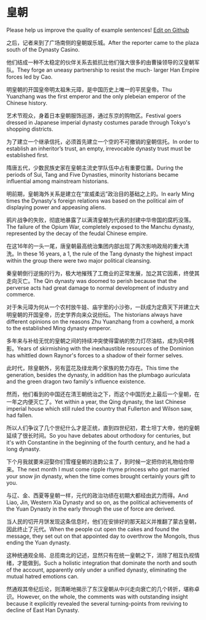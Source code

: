 # 皇朝

Please help us improve the quality of example sentences! [Edit on Github](https://github.com/jiyushe/jiyu-example-sentence-source/blob/main/chinese/huangchao.md)

<p><span class="chinese">之后，记者来到了广场南侧的皇朝娱乐城。</span><span class="english">After the reporter came to the plaza south of the Dynasty Casino.</span></p>

<p><span class="chinese">他们结成一种不太稳定的伙伴关系去抵抗比他们强大很多的由曹操领导的汉皇朝军队。</span><span class="english">They forge an uneasy partnership to resist the much- larger Han Empire forces led by Cao.</span></p>

<p><span class="chinese">明皇朝的开国皇帝明太祖朱元璋，是中国历史上唯一的平民皇帝。</span><span class="english">Thu Yuanzhang was the first emperor and the only plebeian emperor of the Chinese history.</span></p>

<p><span class="chinese">艺术节观众，身着日本皇朝服饰巡游，通过东京的购物区。</span><span class="english">Festival goers dressed in Japanese imperial dynasty costumes parade through Tokyo's shopping districts.</span></p>

<p><span class="chinese">为了建立一个继承信托，必须首先建立一个空的不可撤销的皇朝信托。</span><span class="english">In order to establish an inheritor’s trust, an empty, irrevocable dynasty trust must be established first.</span></p>

<p><span class="chinese">隋唐五代，少数民族史家在皇朝主流史学队伍中占有重要位置。</span><span class="english">During the periods of Sui, Tang and Five Dynasties, minority historians became influential among mainstream historians.</span></p>

<p><span class="chinese">明前期，皇朝海外关系是建立在“宣威柔远”政治目的基础之上的。</span><span class="english">In early Ming times the Dynasty's foreign relations was based on the political aim of displaying power and appeasing aliens.</span></p>

<p><span class="chinese">鸦片战争的失败，彻底地暴露了以满清皇朝为代表的封建中华帝国的腐朽没落。</span><span class="english">The failure of the Opium War, completely exposed to the Manchu dynasty, represented by the decay of the feudal Chinese empire.</span></p>

<p><span class="chinese">在这16年的一头一尾，唐皇朝最高统治集团内部出现了两次影响政局的重大清洗。</span><span class="english">In these 16 years, a 1, the rule of the Tang dynasty the highest impact within the group there were two major political cleansing.</span></p>

<p><span class="chinese">秦皇朝倒行逆施的行为，极大地摧残了工商业的正常发展，加之其它因素，终使其走向灭亡。</span><span class="english">The Qin dynasty was doomed to perish because that the perverse acts had great damage to normal development of industry and commerce.</span></p>

<p><span class="chinese">对于朱元璋为何从一个农村放牛娃、庙宇里的小沙弥，一跃成为定鼎天下并建立大明皇朝的开国皇帝，历史学界向来众说纷纭。</span><span class="english">The historians always have different opinions on the reasons Zhu Yuanzhang from a cowherd, a monk to the established Ming dynasty emperor.</span></p>

<p><span class="chinese">多年来与补给无忧的皇朝之间的持续冲突使得雷纳的势力灯尽油枯，成为风中残影。</span><span class="english">Years of skirmishing with the inexhaustible resources of the Dominion has whittled down Raynor's forces to a shadow of their former selves.</span></p>

<p><span class="chinese">此时代，除皇朝外，另有蓝花及绿龙两个家族的势力存在。</span><span class="english">This time the generation, besides the dynasty, in addition has the plumbago auriculata and the green dragon two family's influence existence.</span></p>

<p><span class="chinese">然而，他们看到的中国还在清王朝统治之下，而这个中国历史上最后一个皇朝，在一年之内便灭亡了。</span><span class="english">Yet within a year, the Qing dynasty, the last Chinese imperial house which still ruled the country that Fullerton and Wilson saw, had fallen.</span></p>

<p><span class="chinese">所以人们争议了几个世纪什么才是正统，直到四世纪初，君士坦丁大帝，他的皇朝延续了很长时间。</span><span class="english">So you have debates about orthodoxy for centuries, but it's with Constantine in the beginning of the fourth century, and he had a long dynasty.</span></p>

<p><span class="chinese">下个月我就要来迎娶你们雪槿皇朝的涟韵公主了，到时候一定把你的礼物给你带来。</span><span class="english">The next month I must come ripple rhyme princess who got married your snow jin dynasty, when the time comes brought certainly yours gift to you.</span></p>

<p><span class="chinese">与辽、金、西夏等皇朝一样，元代的政治功绩在初期大都经由武力而得。</span><span class="english">And Liao, Jin, Western Xia Dynasty and so on, as the political achievements of the Yuan Dynasty in the early through the use of force are derived.</span></p>

<p><span class="chinese">当人民的切开月饼发现这条信息时，他们在安排好的那天起义并推翻了蒙古皇朝，因此终止了元代。</span><span class="english">When the people cut open the cakes and found the message, they set out on that appointed day to overthrow the Mongols, thus ending the Yuan dynasty.</span></p>

<p><span class="chinese">这种统通观全局、总揽南北的记述，显然只有在统一皇朝之下，消除了相互仇视情绪，才能做到。</span><span class="english">Such a holistic integration that dominate the north and south of the account, apparently only under a unified dynasty, eliminating the mutual hatred emotions can.</span></p>

<p><span class="chinese">然通观其帝纪后论，则清晰地揭示了东汉皇朝从中兴走向衰亡的几个转折，堪称卓识。</span><span class="english">However, on the whole, the comments was with outstanding insight because it explicitly revealed the several turning-points from reviving to decline of East Han Dynasty.</span></p>

